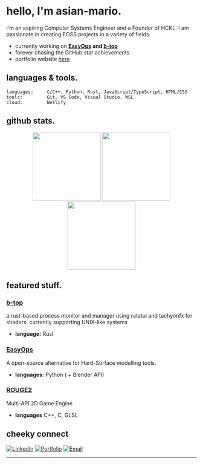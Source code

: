 # hello, I'm asian-mario.

i'm an aspiring Computer Systems Engineer and a Founder of HCKL. I am passionate in creating FOSS projects in a variety of fields.


- currently working on **[EasyOps](https://github.com/asian-mario/EasyOps) and [b-top](https://github.com/asian-mario/b-top)**
- forever chasing the GitHub star achievements
- portfolio website [here](https://rangga.gunar.to/)

## languages & tools.

```text
languages:     C/C++, Python, Rust, JavaScript/TypeScript, HTML/CSS
tools:         Git, VS Code, Visual Studio, WSL
cloud:         Netlify
```

## github stats.
<div align="center">
  <img height="180em" src="https://github-profile-summary-cards.vercel.app/api/cards/profile-details?username=asian-mario&theme=github_dark">
  <img height="180em" src="https://github-readme-stats.vercel.app/api?username=asian-mario&show_icons=true&theme=dark&include_all_commits=true&count_private=true&hide_border=true" />
  <img height="180em" src="https://github-readme-stats.vercel.app/api/top-langs/?username=asian-mario&layout=compact&theme=dark&hide_border=true" />
</div>

## featured stuff.

### [b-top](https://github.com/asian-mario/b-top)
a rust-based process monitor and manager using ratatui and tachyonfx for shaders. currently supporting UNIX-like systems
- **language:** Rust

### [EasyOps](https://github.com/asian-mario/EasyOps)
A open-source alternative for Hard-Surface modelling tools.
- **languages:** Python ( + Blender API)
### [ROUGE2](https://github.com/asian-mario/ROUGE2)
Multi-API 2D Game Engine
- **languages** C++, C, GLSL

## cheeky connect

[![LinkedIn](https://img.shields.io/badge/-LinkedIn-0077B5?style=flat&logo=linkedin&logoColor=white)](https://linkedin.com/in/dinurangga-gunarto-a4898a215)
[![Portfolio](https://img.shields.io/badge/-Portfolio-000000?style=flat&logo=github&logoColor=white)](https://rangga.gunar.to)
[![Email](https://img.shields.io/badge/-Email-D14836?style=flat&logo=gmail&logoColor=white)](mailto:ranggagunarto@gmail.com)

---
